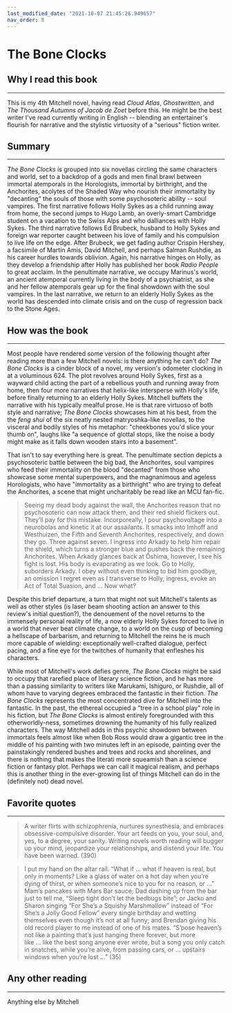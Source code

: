 ```yaml
---
last_modified_date: "2021-10-07 21:45:26.949657"
nav_order: 8
---
```


# The Bone Clocks

## Why I read this book
---
This is my 4th Mitchell novel, having read _Cloud Atlas_, _Ghostwritten_, and _The Thousand Autumns of Jacob de Zoet_ before this. He might be the best writer I've read currently writing in English -- blending an entertainer's flourish for narrative and the stylistic virtuosity of a "serious" fiction writer.

## Summary
---
_The Bone Clocks_ is grouped into six novellas circling the same characters and world, set to a backdrop of a gods and men final brawl between immortal atemporals in the Horologists, immortal by birthright, and the Anchorites, acolytes of the Shaded Way who nourish their immortality by "decanting" the souls of those with some psychosoteric ability -- soul vampires. The first narrative follows Holly Sykes as a child running away from home, the second jumps to Hugo Lamb, an overly-smart Cambridge student on a vacation to the Swiss Alps and who dalliances with Holly Sykes. The third narrative follows Ed Brubeck, husband to Holly Sykes and foreign war reporter caught between his love of family and his compulsion to live life on the edge. After Brubeck, we get fading author Crispin Hershey, a facsimile of Martin Amis, David Mitchell, and perhaps Salman Rushdie, as his career hurdles towards oblivion. Again, his narrative hinges on Holly, as they develop a friendship after Holly has published her book _Radio People_ to great acclaim. In the penultimate narrative, we occupy Marinus's world, an ancient atemporal currently living in the body of a psychiatrist, as she and her fellow atemporals gear up for the final showdown with the soul vampires. In the last narrative, we return to an elderly Holly Sykes as the world has descended into climate crisis and on the cusp of regression back to the Stone Ages.

## How was the book
---
Most people have rendered some version of the following thought after reading more than a few Mitchell novels: is there anything he can't do? _The Bone Clocks_ is a cinder block of a novel, my version's odometer clocking in at a voluminous 624. The plot revolves around Holly Sykes, first as a wayward child acting the part of a rebellious youth and running away from home, then four more narratives that helix-like intersperse with Holly's life, before finally returning to an elderly Holly Sykes. Mitchell buffets the narrative with his typically mealful prose. He is that rare virtuoso of both style and narrative; _The Bone Clocks_ showcases him at his best, from the the _feng shui_ of the six neatly nested matryoshka-like novellas, to the visceral and bodily styles of his metaphor: "cheekbones you'd slice your thumb on", laughs like "a sequence of glottal stops, like the noise a body might make as it falls down wooden stairs into a basement".

That isn't to say everything here is great. The penultimate section depicts a psychosoteric battle between the big bad, the Anchorites, soul vampires who feed their immortality on the blood "decanted" from those who showcase some mental superpowers, and the magnanimous and ageless Horologists, who have "immortality as a birthright" who are trying to defeat the Anchorites, a scene that might uncharitably be read like an MCU fan-fic.

> Seeing my dead body against the wall, the Anchorites reason that no psychosoteric can now attack them, and their red shield flickers out. They’ll pay for this mistake. Incorporeally, I pour psychovoltage into a neurobolas and kinetic it at our assailants. It smacks into Imhoff and Westhuizen, the Fifth and Seventh Anchorites, respectively, and down they go. Three against seven. I ingress into Arkady to help him repair the shield, which turns a stronger blue and pushes back the remaining Anchorites. When Arkady glances back at Ōshima, however, I see his fight is lost. His body is evaporating as we look. Go to Holly, suborders Arkady. I obey without even thinking to bid him goodbye, an omission I regret even as I transverse to Holly, ingress, evoke an Act of Total Suasion, and … Now what?

Despite this brief departure, a turn that might not suit Mitchell's talents as well as other styles (is laser beam shooting action an answer to this review's initial question?), the denouement of the novel returns to the immensely personal reality of life, a now elderly Holly Sykes forced to live in a world that never beat climate change, to a world on the cusp of becoming a hellscape of barbarism, and returning to Mitchell the reins he is much more capable of wielding: exceptionally well-crafted dialogue, perfect pacing, and a fine eye for the twitches of humanity that enfleshes his characters.

While most of Mitchell's work defies genre, _The Bone Clocks_ might be said to occupy that rarefied place of literary science fiction, and he has more than a passing similarity to writers like Marukami, Ishiguro, or Rushdie, all of whom have to varying degrees embraced the fantastic in their fiction. _The Bone Clocks_ represents the most concentrated dive for Mitchell into the fantastic. In the past, the ethereal occupied a "tree in a school play" role in his fiction, but _The Bone Clocks_ is almost entirely foregrounded with this otherworldly-ness, sometimes drowning the humanity of his fully realized characters. The way Mitchell adds in this psychic showdown between immortals feels almost like when Bob Ross would draw a gigantic tree in the middle of his painting with two minutes left in an episode, painting over the painstakingly rendered bushes and trees and rocks and shorelines, and there is nothing that makes the literati more squeamish than a science fiction or fantasy plot. Perhaps we can call it magical realism, and perhaps this is another thing in the ever-growing list of things Mitchell can do in the (definitely not) dead novel.

## Favorite quotes
---
> A writer flirts with schizophrenia, nurtures synesthesia, and embraces obsessive-compulsive disorder. Your art feeds on you, your soul, and, yes, to a degree, your sanity. Writing novels worth reading will bugger up your mind, jeopardize your relationships, and distend your life. You have been warned. (390)

> I put my hand on the altar rail. “What if … what if heaven is real, but only in moments? Like a glass of water on a hot day when you’re dying of thirst, or when someone’s nice to you for no reason, or …” Mam’s pancakes with Mars Bar sauce; Dad dashing up from the bar just to tell me, “Sleep tight don’t let the bedbugs bite”; or Jacko and Sharon singing “For She’s a Squishy Marshmallow” instead of “For She’s a Jolly Good Fellow” every single birthday and wetting themselves even though it’s not at all funny; and Brendan giving his old record player to me instead of one of his mates. “S’pose heaven’s not like a painting that’s just hanging there forever, but more like … like the best song anyone ever wrote, but a song you only catch in snatches, while you’re alive, from passing cars, or … upstairs windows when you’re lost …” (35)

## Any other reading
---
Anything else by Mitchell